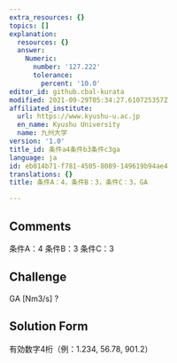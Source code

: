 ```yaml
---
extra_resources: {}
topics: []
explanation:
  resources: {}
  answer:
    Numeric:
      number: '127.222'
      tolerance:
        percent: '10.0'
editor_id: github.cbal-kurata
modified: 2021-09-29T05:34:27.610725357Z
affiliated_institute:
  url: https://www.kyushu-u.ac.jp
  en_name: Kyushu University
  name: 九州大学
version: '1.0'
title_id: 条件a4条件b3条件c3ga
language: ja
id: eb014b71-f781-4505-8089-149619b94ae4
translations: {}
title: 条件A：4，条件B：3，条件C：3，GA

---
```


## Comments
条件A：4
条件B：3
条件C：3

## Challenge
GA [Nm3/s] ?

## Solution Form
有効数字4桁（例：1.234,  56.78,  901.2）




